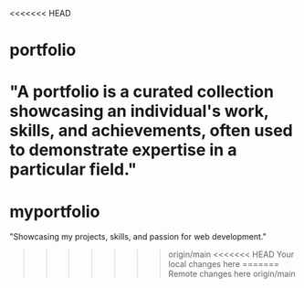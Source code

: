 <<<<<<< HEAD
# portfolio
"A portfolio is a curated collection showcasing an individual's work, skills, and achievements, often used to demonstrate expertise in a particular field."
=======
# myportfolio
"Showcasing my projects, skills, and passion for web development."
>>>>>>> origin/main
<<<<<<< HEAD
Your local changes here
=======
Remote changes here
>>>>>>> origin/main

